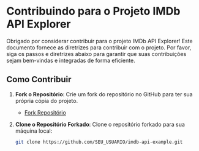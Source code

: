 # Contribuindo para o Projeto IMDb API Explorer

Obrigado por considerar contribuir para o projeto IMDb API Explorer! Este documento fornece as diretrizes para contribuir com o projeto. Por favor, siga os passos e diretrizes abaixo para garantir que suas contribuições sejam bem-vindas e integradas de forma eficiente.

## Como Contribuir

1. **Fork o Repositório**: Crie um fork do repositório no GitHub para ter sua própria cópia do projeto.
    - [Fork Repositório](https://github.com/landowat/imdb-movies-explorer/fork)

2. **Clone o Repositório Forkado**: Clone o repositório forkado para sua máquina local:
   ```bash
   git clone https://github.com/SEU_USUARIO/imdb-api-example.git
